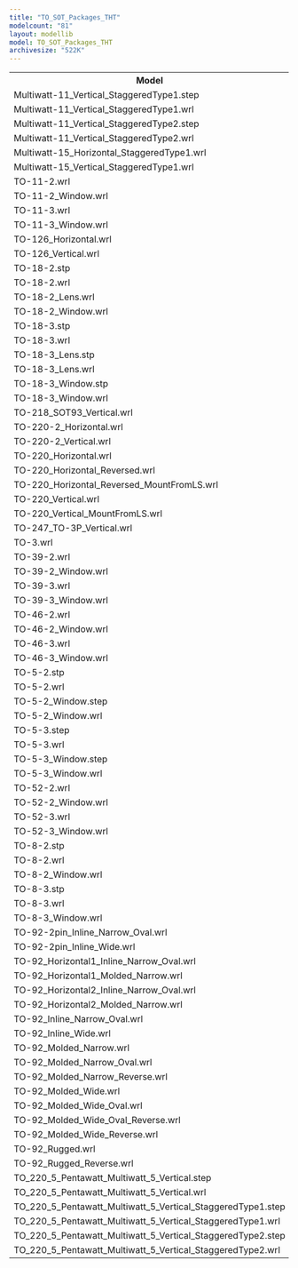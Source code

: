 ```yaml
---
title: "TO_SOT_Packages_THT"
modelcount: "81"
layout: modellib
model: TO_SOT_Packages_THT
archivesize: "522K"
---
```


<table><tr>
<th>Model</th>
<th>Size</th>
</tr>
<tr><td>Multiwatt-11_Vertical_StaggeredType1.step</td><td>259K</td></tr>
<tr><td>Multiwatt-11_Vertical_StaggeredType1.wrl</td><td>92K</td></tr>
<tr><td>Multiwatt-11_Vertical_StaggeredType2.step</td><td>251K</td></tr>
<tr><td>Multiwatt-11_Vertical_StaggeredType2.wrl</td><td>89K</td></tr>
<tr><td>Multiwatt-15_Horizontal_StaggeredType1.wrl</td><td>139K</td></tr>
<tr><td>Multiwatt-15_Vertical_StaggeredType1.wrl</td><td>149K</td></tr>
<tr><td>TO-11-2.wrl</td><td>148K</td></tr>
<tr><td>TO-11-2_Window.wrl</td><td>190K</td></tr>
<tr><td>TO-11-3.wrl</td><td>158K</td></tr>
<tr><td>TO-11-3_Window.wrl</td><td>200K</td></tr>
<tr><td>TO-126_Horizontal.wrl</td><td>223K</td></tr>
<tr><td>TO-126_Vertical.wrl</td><td>226K</td></tr>
<tr><td>TO-18-2.stp</td><td>64K</td></tr>
<tr><td>TO-18-2.wrl</td><td>165K</td></tr>
<tr><td>TO-18-2_Lens.wrl</td><td>262K</td></tr>
<tr><td>TO-18-2_Window.wrl</td><td>267K</td></tr>
<tr><td>TO-18-3.stp</td><td>76K</td></tr>
<tr><td>TO-18-3.wrl</td><td>178K</td></tr>
<tr><td>TO-18-3_Lens.stp</td><td>74K</td></tr>
<tr><td>TO-18-3_Lens.wrl</td><td>275K</td></tr>
<tr><td>TO-18-3_Window.stp</td><td>74K</td></tr>
<tr><td>TO-18-3_Window.wrl</td><td>280K</td></tr>
<tr><td>TO-218_SOT93_Vertical.wrl</td><td>229K</td></tr>
<tr><td>TO-220-2_Horizontal.wrl</td><td>24K</td></tr>
<tr><td>TO-220-2_Vertical.wrl</td><td>29K</td></tr>
<tr><td>TO-220_Horizontal.wrl</td><td>34K</td></tr>
<tr><td>TO-220_Horizontal_Reversed.wrl</td><td>34K</td></tr>
<tr><td>TO-220_Horizontal_Reversed_MountFromLS.wrl</td><td>36K</td></tr>
<tr><td>TO-220_Vertical.wrl</td><td>26K</td></tr>
<tr><td>TO-220_Vertical_MountFromLS.wrl</td><td>26K</td></tr>
<tr><td>TO-247_TO-3P_Vertical.wrl</td><td>227K</td></tr>
<tr><td>TO-3.wrl</td><td>174K</td></tr>
<tr><td>TO-39-2.wrl</td><td>155K</td></tr>
<tr><td>TO-39-2_Window.wrl</td><td>207K</td></tr>
<tr><td>TO-39-3.wrl</td><td>165K</td></tr>
<tr><td>TO-39-3_Window.wrl</td><td>217K</td></tr>
<tr><td>TO-46-2.wrl</td><td>186K</td></tr>
<tr><td>TO-46-2_Window.wrl</td><td>251K</td></tr>
<tr><td>TO-46-3.wrl</td><td>197K</td></tr>
<tr><td>TO-46-3_Window.wrl</td><td>261K</td></tr>
<tr><td>TO-5-2.stp</td><td>61K</td></tr>
<tr><td>TO-5-2.wrl</td><td>150K</td></tr>
<tr><td>TO-5-2_Window.step</td><td>78K</td></tr>
<tr><td>TO-5-2_Window.wrl</td><td>211K</td></tr>
<tr><td>TO-5-3.step</td><td>68K</td></tr>
<tr><td>TO-5-3.wrl</td><td>160K</td></tr>
<tr><td>TO-5-3_Window.step</td><td>85K</td></tr>
<tr><td>TO-5-3_Window.wrl</td><td>219K</td></tr>
<tr><td>TO-52-2.wrl</td><td>177K</td></tr>
<tr><td>TO-52-2_Window.wrl</td><td>243K</td></tr>
<tr><td>TO-52-3.wrl</td><td>187K</td></tr>
<tr><td>TO-52-3_Window.wrl</td><td>254K</td></tr>
<tr><td>TO-8-2.stp</td><td>59K</td></tr>
<tr><td>TO-8-2.wrl</td><td>154K</td></tr>
<tr><td>TO-8-2_Window.wrl</td><td>181K</td></tr>
<tr><td>TO-8-3.stp</td><td>67K</td></tr>
<tr><td>TO-8-3.wrl</td><td>165K</td></tr>
<tr><td>TO-8-3_Window.wrl</td><td>191K</td></tr>
<tr><td>TO-92-2pin_Inline_Narrow_Oval.wrl</td><td>382K</td></tr>
<tr><td>TO-92-2pin_Inline_Wide.wrl</td><td>207K</td></tr>
<tr><td>TO-92_Horizontal1_Inline_Narrow_Oval.wrl</td><td>472K</td></tr>
<tr><td>TO-92_Horizontal1_Molded_Narrow.wrl</td><td>472K</td></tr>
<tr><td>TO-92_Horizontal2_Inline_Narrow_Oval.wrl</td><td>454K</td></tr>
<tr><td>TO-92_Horizontal2_Molded_Narrow.wrl</td><td>453K</td></tr>
<tr><td>TO-92_Inline_Narrow_Oval.wrl</td><td>410K</td></tr>
<tr><td>TO-92_Inline_Wide.wrl</td><td>443K</td></tr>
<tr><td>TO-92_Molded_Narrow.wrl</td><td>427K</td></tr>
<tr><td>TO-92_Molded_Narrow_Oval.wrl</td><td>427K</td></tr>
<tr><td>TO-92_Molded_Narrow_Reverse.wrl</td><td>429K</td></tr>
<tr><td>TO-92_Molded_Wide.wrl</td><td>466K</td></tr>
<tr><td>TO-92_Molded_Wide_Oval.wrl</td><td>466K</td></tr>
<tr><td>TO-92_Molded_Wide_Oval_Reverse.wrl</td><td>470K</td></tr>
<tr><td>TO-92_Molded_Wide_Reverse.wrl</td><td>470K</td></tr>
<tr><td>TO-92_Rugged.wrl</td><td>466K</td></tr>
<tr><td>TO-92_Rugged_Reverse.wrl</td><td>470K</td></tr>
<tr><td>TO_220_5_Pentawatt_Multiwatt_5_Vertical.step</td><td>105K</td></tr>
<tr><td>TO_220_5_Pentawatt_Multiwatt_5_Vertical.wrl</td><td>39K</td></tr>
<tr><td>TO_220_5_Pentawatt_Multiwatt_5_Vertical_StaggeredType1.step</td><td>143K</td></tr>
<tr><td>TO_220_5_Pentawatt_Multiwatt_5_Vertical_StaggeredType1.wrl</td><td>53K</td></tr>
<tr><td>TO_220_5_Pentawatt_Multiwatt_5_Vertical_StaggeredType2.step</td><td>144K</td></tr>
<tr><td>TO_220_5_Pentawatt_Multiwatt_5_Vertical_StaggeredType2.wrl</td><td>53K</td></tr>
